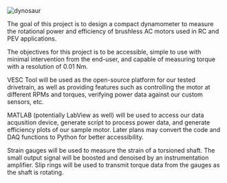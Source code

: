 ![dynosaur](https://github.com/lcheng29/SFSU-Dynamomter/assets/124946730/fa4b539f-1c0a-489f-b17d-55938dab54c7)

The goal of this project is to design a compact dynamometer to measure the rotational power and efficiency of brushless AC motors used in RC and PEV applications.

The objectives for this project is to be accessible, simple to use with minimal intervention from the end-user, and capable of measuring torque with a resolution of 0.01 Nm.

VESC Tool will be used as the open-source platform for our tested drivetrain, as well as providing features such as controlling the motor at different RPMs and torques, verifying power data against our custom sensors, etc.

MATLAB (potentially LabView as well) will be used to access our data acqusition device, generate script to process power data, and generate efficiency plots of our sample motor. Later plans may convert the code and DAQ functions to Python for better accessibility.

Strain gauges will be used to measure the strain of a torsioned shaft. The small output signal will be boosted and denoised by an instrumentation amplifier. Slip rings will be used to transmit torque data from the gauges as the shaft is rotating.
